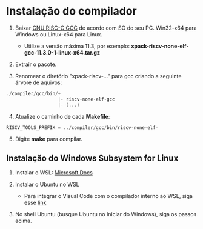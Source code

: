 # Instalação do compilador

1. Baixar [GNU RISC-C GCC](https://github.com/xpack-dev-tools/riscv-none-embed-gcc-xpack/releases) de acordo com SO do seu PC. Win32-x64 para Windows ou Linux-x64 para Linux.

    - Utilize a versão máxima 11.3, por exemplo: **xpack-riscv-none-elf-gcc-11.3.0-1-linux-x64.tar.gz**

2. Extrair o pacote.

3. Renomear o diretório "xpack-riscv-..." para gcc criando a seguinte árvore de aquivos:

```C
./compiler/gcc/bin/+
                   |- riscv-none-elf-gcc 
                   |- (...)	
```

4. Atualize o caminho de cada **Makefile**:

```C
RISCV_TOOLS_PREFIX = ../compiler/gcc/bin/riscv-none-elf-

```

5. Digite **make** para compilar.

## Instalação do Windows Subsystem for Linux

1. Instalar o WSL: [Microsoft Docs](https://docs.microsoft.com/en-us/windows/wsl/install-win10)

2. Instalar o Ubuntu no WSL

	- Para integrar o Visual Code com o compilador interno ao WSL, siga esse [link](https://devblogs.microsoft.com/commandline/an-in-depth-tutorial-on-linux-development-on-windows-with-wsl-and-visual-studio-code/)

3. No shell Ubuntu (busque Ubuntu no Iniciar do Windows), siga os passos acima.

